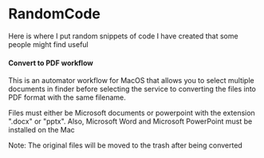 # RandomCode
Here is where I put random snippets of code I have created that some people might find useful

#### Convert to PDF workflow
This is an automator workflow for MacOS that allows you to select multiple documents in finder before selecting the service to converting the files into PDF format with the same filename.

Files must either be Microsoft documents or powerpoint with the extension ".docx" or "pptx". Also, Microsoft Word and Microsoft PowerPoint must be installed on the Mac

Note: The original files will be moved to the trash after being converted
